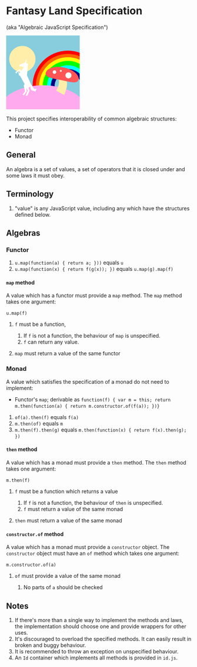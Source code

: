 # Fantasy Land Specification

(aka "Algebraic JavaScript Specification")

![](logo.png)

This project specifies interoperability of common algebraic
structures:

* Functor
* Monad

## General

An algebra is a set of values, a set of operators that it is closed
under and some laws it must obey.

## Terminology

1. "value" is any JavaScript value, including any which have the
   structures defined below.

## Algebras

### Functor

1. `u.map(function(a) { return a; }))` equals `u`
2. `u.map(function(x) { return f(g(x)); })` equals `u.map(g).map(f)`

#### `map` method

A value which has a functor must provide a `map` method. The `map`
method takes one argument:

    u.map(f)

1. `f` must be a function,

    1. If `f` is not a function, the behaviour of `map` is
       unspecified.
    2. `f` can return any value.

2. `map` must return a value of the same functor

### Monad

A value which satisfies the specification of a monad do not need to implement:

* Functor's `map`; derivable as `function(f) { var m = this; return
  m.then(function(a) { return m.constructor.of(f(a)); })}`

1. `of(a).then(f)` equals `f(a)`
2. `m.then(of)` equals `m`
3. `m.then(f).then(g)` equals `m.then(function(x) { return f(x).then(g); })`

#### `then` method

A value which has a monad must provide a `then` method. The `then`
method takes one argument:

    m.then(f)

1. `f` must be a function which returns a value

    1. If `f` is not a function, the behaviour of `then` is
       unspecified.
    2. `f` must return a value of the same monad

2. `then` must return a value of the same monad

#### `constructor.of` method

A value which has a monad must provide a `constructor` object. The
`constructor` object must have an `of` method which takes one
argument:

    m.constructor.of(a)

1. `of` must provide a value of the same monad

    1. No parts of `a` should be checked

## Notes

1. If there's more than a single way to implement the methods and
   laws, the implementation should choose one and provide wrappers for
   other uses.
2. It's discouraged to overload the specified methods. It can easily
   result in broken and buggy behaviour.
3. It is recommended to throw an exception on unspecified behaviour.
4. An `Id` container which implements all methods is provided in
   `id.js`.
